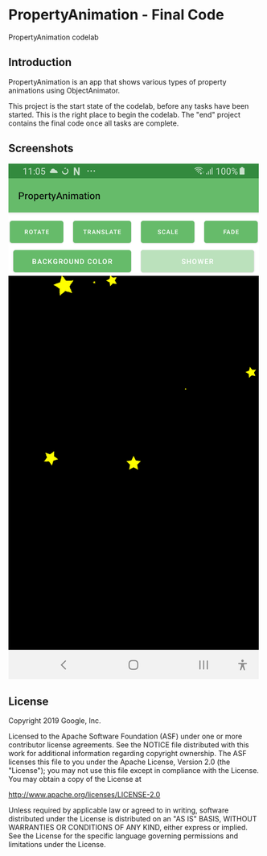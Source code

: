 PropertyAnimation - Final Code
============================================================================

PropertyAnimation codelab

Introduction
------------

PropertyAnimation is an app that shows various types of property animations using
ObjectAnimator. 

This project is the start state of the codelab, before any tasks have been started.
This is the right place to begin the codelab.
The "end" project contains the final code once all tasks are complete.

## Screenshots

![Screenshot1](screenshots/screenshot.png)


License
-------

Copyright 2019 Google, Inc.

Licensed to the Apache Software Foundation (ASF) under one or more contributor
license agreements.  See the NOTICE file distributed with this work for
additional information regarding copyright ownership.  The ASF licenses this
file to you under the Apache License, Version 2.0 (the "License"); you may not
use this file except in compliance with the License.  You may obtain a copy of
the License at

  http://www.apache.org/licenses/LICENSE-2.0

Unless required by applicable law or agreed to in writing, software
distributed under the License is distributed on an "AS IS" BASIS, WITHOUT
WARRANTIES OR CONDITIONS OF ANY KIND, either express or implied.  See the
License for the specific language governing permissions and limitations under
the License.